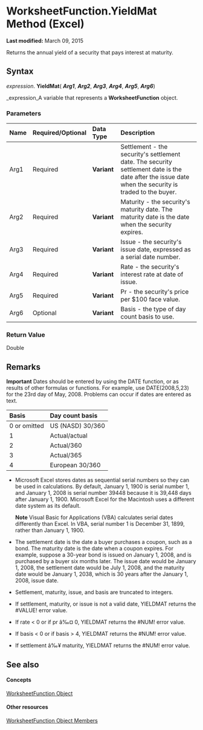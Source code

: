 
# WorksheetFunction.YieldMat Method (Excel)

 **Last modified:** March 09, 2015

Returns the annual yield of a security that pays interest at maturity.

## Syntax

 _expression_. **YieldMat**( **_Arg1_**,  **_Arg2_**,  **_Arg3_**,  **_Arg4_**,  **_Arg5_**,  **_Arg6_**)

 _expression_A variable that represents a  **WorksheetFunction** object.


### Parameters



|**Name**|**Required/Optional**|**Data Type**|**Description**|
|:-----|:-----|:-----|:-----|
|Arg1|Required| **Variant**|Settlement - the security's settlement date. The security settlement date is the date after the issue date when the security is traded to the buyer.|
|Arg2|Required| **Variant**|Maturity - the security's maturity date. The maturity date is the date when the security expires.|
|Arg3|Required| **Variant**|Issue - the security's issue date, expressed as a serial date number.|
|Arg4|Required| **Variant**|Rate - the security's interest rate at date of issue.|
|Arg5|Required| **Variant**|Pr - the security's price per $100 face value.|
|Arg6|Optional| **Variant**|Basis - the type of day count basis to use.|

### Return Value

Double


## Remarks


 **Important**  Dates should be entered by using the DATE function, or as results of other formulas or functions. For example, use DATE(2008,5,23) for the 23rd day of May, 2008. Problems can occur if dates are entered as text.



|**Basis**|**Day count basis**|
|:-----|:-----|
|0 or omitted|US (NASD) 30/360|
|1|Actual/actual|
|2|Actual/360|
|3|Actual/365|
|4|European 30/360|

- Microsoft Excel stores dates as sequential serial numbers so they can be used in calculations. By default, January 1, 1900 is serial number 1, and January 1, 2008 is serial number 39448 because it is 39,448 days after January 1, 1900. Microsoft Excel for the Macintosh uses a different date system as its default.
    
     **Note**  Visual Basic for Applications (VBA) calculates serial dates differently than Excel. In VBA, serial number 1 is December 31, 1899, rather than January 1, 1900. 
- The settlement date is the date a buyer purchases a coupon, such as a bond. The maturity date is the date when a coupon expires. For example, suppose a 30-year bond is issued on January 1, 2008, and is purchased by a buyer six months later. The issue date would be January 1, 2008, the settlement date would be July 1, 2008, and the maturity date would be January 1, 2038, which is 30 years after the January 1, 2008, issue date.
    
- Settlement, maturity, issue, and basis are truncated to integers.
    
- If settlement, maturity, or issue is not a valid date, YIELDMAT returns the #VALUE! error value.
    
- If rate < 0 or if pr â‰¤ 0, YIELDMAT returns the #NUM! error value.
    
- If basis < 0 or if basis > 4, YIELDMAT returns the #NUM! error value.
    
- If settlement â‰¥ maturity, YIELDMAT returns the #NUM! error value.
    

## See also


#### Concepts


 [WorksheetFunction Object](7b1d5639-363d-632c-2cf0-2232562646b6.md)
#### Other resources


 [WorksheetFunction Object Members](6811ca87-4b53-0bff-88c9-30bf7497879a.md)
